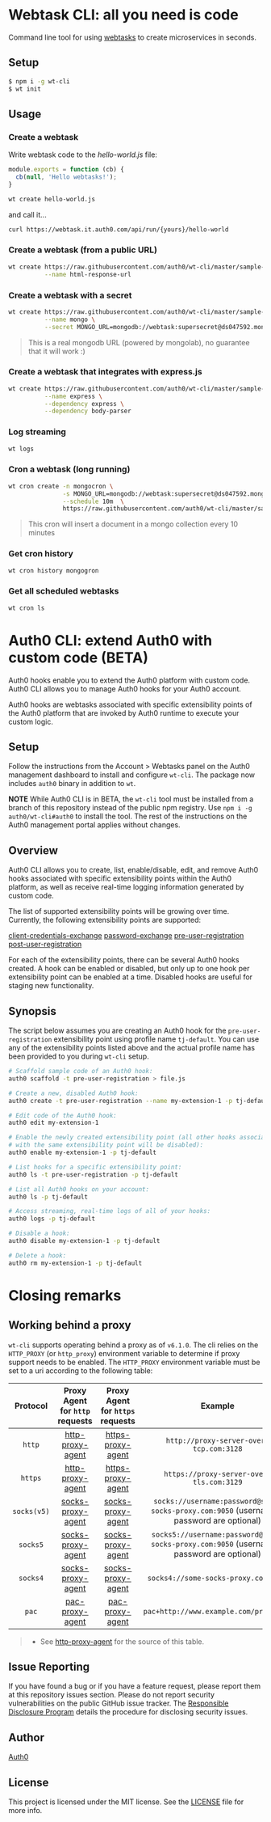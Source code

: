 # Webtask CLI: all you need is code

Command line tool for using [webtasks](https://webtask.io) to create microservices in seconds.

## Setup

```bash
$ npm i -g wt-cli
$ wt init
```

## Usage

### Create a webtask

Write webtask code to the *hello-world.js* file:

```javascript
module.exports = function (cb) {
  cb(null, 'Hello webtasks!');
}
```

```bash
wt create hello-world.js
```

and call it...

```bash
curl https://webtask.it.auth0.com/api/run/{yours}/hello-world
```

### Create a webtask (from a public URL)

```bash
wt create https://raw.githubusercontent.com/auth0/wt-cli/master/sample-webtasks/html-response.js \
          --name html-response-url
```

### Create a webtask with a secret

```bash
wt create https://raw.githubusercontent.com/auth0/wt-cli/master/sample-webtasks/mongodb.js \
          --name mongo \
          --secret MONGO_URL=mongodb://webtask:supersecret@ds047592.mongolab.com:47592/webtask-examples
```

> This is a real mongodb URL (powered by mongolab), no guarantee that it will work :)

### Create a webtask that integrates with express.js

```bash
wt create https://raw.githubusercontent.com/auth0/wt-cli/master/sample-webtasks/express.js \
          --name express \
          --dependency express \
          --dependency body-parser
```


### Log streaming

```bash
wt logs
```

### Cron a webtask (long running)

```bash
wt cron create -n mongocron \
               -s MONGO_URL=mongodb://webtask:supersecret@ds047592.mongolab.com:47592/webtask-examples \
               --schedule 10m  \
               https://raw.githubusercontent.com/auth0/wt-cli/master/sample-webtasks/mongodb.js
```

> This cron will insert a document in a mongo collection every 10 minutes

### Get cron history

```bash
wt cron history mongogron
```

### Get all scheduled webtasks

```bash
wt cron ls
```

# Auth0 CLI: extend Auth0 with custom code (BETA)

Auth0 hooks enable you to extend the Auth0 platform with custom code. Auth0 CLI allows you to manage Auth0 hooks for your Auth0 account.

Auth0 hooks are webtasks associated with specific extensibility points of the Auth0 platform that are invoked by Auth0 runtime to execute your custom logic.

## Setup

Follow the instructions from the Account > Webtasks panel on the Auth0 management dashboard to install and configure `wt-cli`. The package now includes `auth0` binary in addition to `wt`.

**NOTE** While Auth0 CLI is in BETA, the `wt-cli` tool must be installed from a branch of this repository instead of the public npm registry. Use `npm i -g auth0/wt-cli#auth0` to install the tool. The rest of the instructions on the Auth0 management portal applies without changes.

## Overview

Auth0 CLI allows you to create, list, enable/disable, edit, and remove Auth0 hooks associated with specific extensibility points within the Auth0 platform, as well as receive real-time logging information generated by custom code.

The list of supported extensibility points will be growing over time. Currently, the following extensibility points are supported:

[client-credentials-exchange](https://github.com/auth0/auth0-ext-compilers/blob/master/client-credentials-exchange.md)
[password-exchange](https://github.com/auth0/auth0-ext-compilers/blob/master/password-exchange.md)
[pre-user-registration](https://github.com/auth0/auth0-ext-compilers/blob/master/pre-user-registration.md)
[post-user-registration](https://github.com/auth0/auth0-ext-compilers/blob/master/post-user-registration.md)

For each of the extensibility points, there can be several Auth0 hooks created. A hook can be enabled or disabled, but only up to one hook per extensibility point can be enabled at a time. Disabled hooks are useful for staging new functionality.

## Synopsis

The script below assumes you are creating an Auth0 hook for the `pre-user-registration` extensibility point using profile name `tj-default`. You can use any of the extensibility points listed above and the actual profile name has been provided to you during `wt-cli` setup.

```bash
# Scaffold sample code of an Auth0 hook:
auth0 scaffold -t pre-user-registration > file.js

# Create a new, disabled Auth0 hook:
auth0 create -t pre-user-registration --name my-extension-1 -p tj-default file.js

# Edit code of the Auth0 hook:
auth0 edit my-extension-1

# Enable the newly created extensibility point (all other hooks associated
# with the same extensibility point will be disabled):
auth0 enable my-extension-1 -p tj-default

# List hooks for a specific extensibility point:
auth0 ls -t pre-user-registration -p tj-default

# List all Auth0 hooks on your account:
auth0 ls -p tj-default

# Access streaming, real-time logs of all of your hooks:
auth0 logs -p tj-default

# Disable a hook:
auth0 disable my-extension-1 -p tj-default

# Delete a hook:
auth0 rm my-extension-1 -p tj-default
```

# Closing remarks

## Working behind a proxy

`wt-cli` supports operating behind a proxy as of `v6.1.0`. The cli relies on the `HTTP_PROXY` (or `http_proxy`) environment variable to determine if proxy support needs to be enabled. The `HTTP_PROXY` environment variable must be set to a uri according to the following table:

| Protocol   | Proxy Agent for `http` requests | Proxy Agent for `https` requests | Example
|:----------:|:-------------------------------:|:--------------------------------:|:--------:
| `http`     | [http-proxy-agent](https://github.com/TooTallNate/node-http-proxy-agent)            | [https-proxy-agent](https://github.com/TooTallNate/node-https-proxy-agent)            | `http://proxy-server-over-tcp.com:3128`
| `https`    | [http-proxy-agent](https://github.com/TooTallNate/node-http-proxy-agent)            | [https-proxy-agent](https://github.com/TooTallNate/node-https-proxy-agent)            | `https://proxy-server-over-tls.com:3129`
| `socks(v5)`| [socks-proxy-agent](https://github.com/TooTallNate/node-socks-proxy-agent)           | [socks-proxy-agent](https://github.com/TooTallNate/node-socks-proxy-agent)            | `socks://username:password@some-socks-proxy.com:9050` (username & password are optional)
| `socks5`   | [socks-proxy-agent](https://github.com/TooTallNate/node-socks-proxy-agent)           | [socks-proxy-agent](https://github.com/TooTallNate/node-socks-proxy-agent)            | `socks5://username:password@some-socks-proxy.com:9050` (username & password are optional)
| `socks4`   | [socks-proxy-agent](https://github.com/TooTallNate/node-socks-proxy-agent)           | [socks-proxy-agent](https://github.com/TooTallNate/node-socks-proxy-agent)            | `socks4://some-socks-proxy.com:9050`
| `pac`      | [pac-proxy-agent](https://github.com/TooTallNate/node-pac-proxy-agent)             | [pac-proxy-agent](https://github.com/TooTallNate/node-pac-proxy-agent)              | `pac+http://www.example.com/proxy.pac`

> * See [http-proxy-agent](https://github.com/TooTallNate/node-proxy-agent/blob/master/README.md) for the source of this table.

## Issue Reporting

If you have found a bug or if you have a feature request, please report them at this repository issues section. Please do not report security vulnerabilities on the public GitHub issue tracker. The [Responsible Disclosure Program](https://auth0.com/whitehat) details the procedure for disclosing security issues.

## Author

[Auth0](https://auth0.com)

## License

This project is licensed under the MIT license. See the [LICENSE](LICENSE) file for more info.
